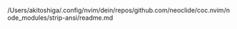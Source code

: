 /Users/akitoshiga/.config/nvim/dein/repos/github.com/neoclide/coc.nvim/node_modules/strip-ansi/readme.md